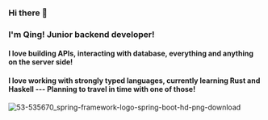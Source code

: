 ### Hi there 👋

<!--
**CompiledPrincess/CompiledPrincess** is a ✨ _special_ ✨ repository because its `README.md` (this file) appears on your GitHub profile.

Here are some ideas to get you started:

- 🔭 I’m currently working on ...
- 🌱 I’m currently learning ...
- 👯 I’m looking to collaborate on ...
- 🤔 I’m looking for help with ...
- 💬 Ask me about ...
- 📫 How to reach me: ...
- 😄 Pronouns: ...
- ⚡ Fun fact: ...
-->

###  I'm Qing! Junior backend developer! 
#### I love building APIs, interacting with database, everything and anything on the server side! 
#### I love working with strongly typed languages, currently learning Rust and Haskell --- Planning to travel in time with one of those! 



![53-535670_spring-framework-logo-spring-boot-hd-png-download](https://user-images.githubusercontent.com/101427135/229379170-c1124b12-6d8d-46f9-940a-e55247610c98.jpg)
